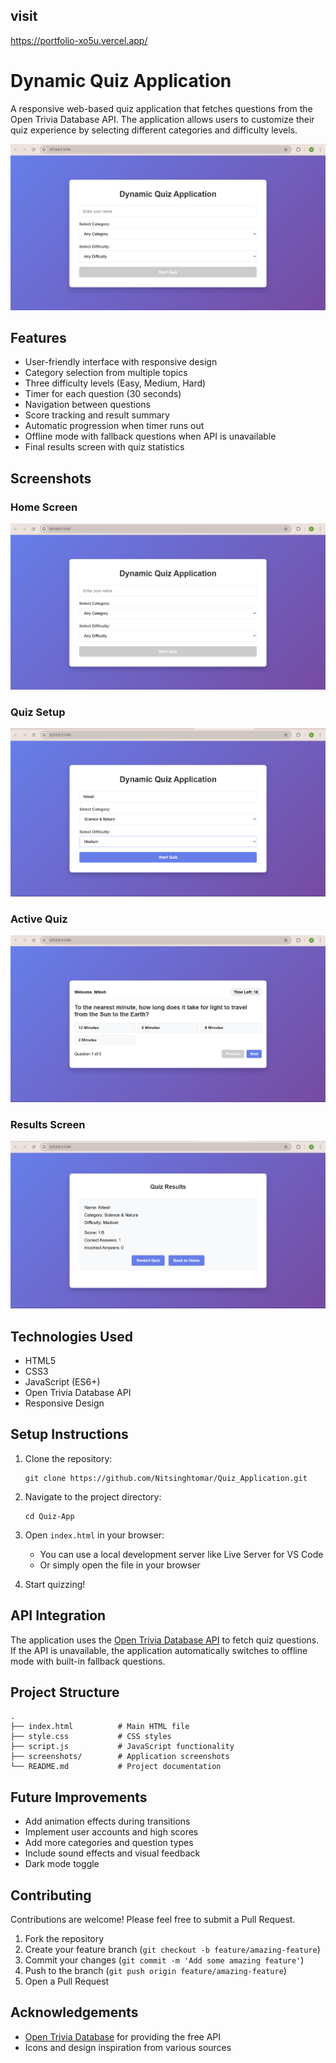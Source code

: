 ## visit 
https://portfolio-xo5u.vercel.app/

# Dynamic Quiz Application

A responsive web-based quiz application that fetches questions from the Open Trivia Database API. The application allows users to customize their quiz experience by selecting different categories and difficulty levels.

![Quiz Start Screen](screenshots/start-screen.png)

## Features

- User-friendly interface with responsive design
- Category selection from multiple topics
- Three difficulty levels (Easy, Medium, Hard)
- Timer for each question (30 seconds)
- Navigation between questions
- Score tracking and result summary
- Automatic progression when timer runs out
- Offline mode with fallback questions when API is unavailable
- Final results screen with quiz statistics

## Screenshots

### Home Screen
![Start Screen](screenshots/start-screen.png)

### Quiz Setup
![Quiz Setup](screenshots/quiz-setup.png)

### Active Quiz
![Active Quiz](screenshots/active-quiz.png)

### Results Screen
![Results Screen](screenshots/results-screen.png)

## Technologies Used

- HTML5
- CSS3
- JavaScript (ES6+)
- Open Trivia Database API
- Responsive Design

## Setup Instructions

1. Clone the repository:
   ```
   git clone https://github.com/Nitsinghtomar/Quiz_Application.git
   ```

2. Navigate to the project directory:
   ```
   cd Quiz-App
   ```

3. Open `index.html` in your browser:
   - You can use a local development server like Live Server for VS Code
   - Or simply open the file in your browser

4. Start quizzing!

## API Integration

The application uses the [Open Trivia Database API](https://opentdb.com/api_config.php) to fetch quiz questions. If the API is unavailable, the application automatically switches to offline mode with built-in fallback questions.

## Project Structure

```
.
├── index.html          # Main HTML file
├── style.css           # CSS styles
├── script.js           # JavaScript functionality
├── screenshots/        # Application screenshots
└── README.md           # Project documentation
```

## Future Improvements

- Add animation effects during transitions
- Implement user accounts and high scores
- Add more categories and question types
- Include sound effects and visual feedback
- Dark mode toggle

## Contributing

Contributions are welcome! Please feel free to submit a Pull Request.

1. Fork the repository
2. Create your feature branch (`git checkout -b feature/amazing-feature`)
3. Commit your changes (`git commit -m 'Add some amazing feature'`)
4. Push to the branch (`git push origin feature/amazing-feature`)
5. Open a Pull Request

## Acknowledgements

- [Open Trivia Database](https://opentdb.com/) for providing the free API
- Icons and design inspiration from various sources
